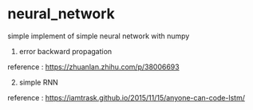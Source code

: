 # neural_network
simple implement of simple neural network with numpy


1. error backward propagation

reference : https://zhuanlan.zhihu.com/p/38006693

2. simple RNN

reference : https://iamtrask.github.io/2015/11/15/anyone-can-code-lstm/
